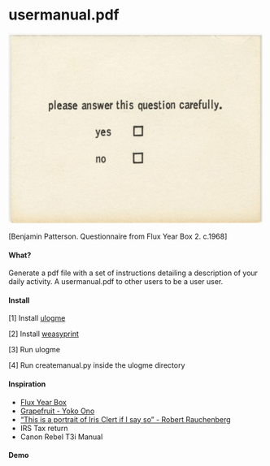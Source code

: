 # usermanual.pdf

![yesno](imgs/yeno.png)

[Benjamin Patterson. Questionnaire from Flux Year Box 2. c.1968]

#### What?
Generate a pdf file with a set of instructions detailing a description of your daily activity. A usermanual.pdf to other users to be a user user.


#### Install

[1] Install [ulogme](https://github.com/karpathy/ulogme)

[2] Install [weasyprint](http://weasyprint.readthedocs.io/en/latest/)

[3] Run ulogme

[4] Run createmanual.py inside the ulogme directory

#### Inspiration

- [Flux Year Box](https://www.moma.org/interactives/exhibitions/2011/fluxus_editions/category_works/fluxyearbox2/)
- [Grapefruit - Yoko Ono](https://en.wikipedia.org/wiki/Grapefruit)
- [“This is a portrait of Iris Clert if I say so” - Robert Rauchenberg](http://www.rauschenbergfoundation.org/art/artwork/portrait-iris-clert-if-i-say-so)
- IRS Tax return
- Canon Rebel T3i Manual

#### Demo
